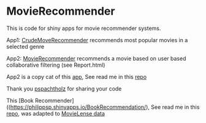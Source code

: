 # MovieRecommender

This is code for shiny apps for movie recommender systems.

App1: [CrudeMoveRecommender](https://luma.shinyapps.io/CrudeMovieRecommender/) recommends most popular movies in a selected genre

App2: [MovieRecommender](https://luma.shinyapps.io/MovieRecommender/) recommends a movie based on user based collaborative filtering (see Report.html)

App2 is a copy cat of this [app](https://philippsp.shinyapps.io/BookRecommendation/), See read me in this [repo](https://github.com/pspachtholz/BookRecommender)

Thank you [pspachtholz](https://github.com/pspachtholz) for sharing your code

This [Book Recommender]((https://philippsp.shinyapps.io/BookRecommendation/), See read me in this [repo](https://github.com/pspachtholz/BookRecommender), was adapted to [MovieLense data](https://liangfgithub.github.io/Rcode_W13_Movie_EDA.nb.html) 

